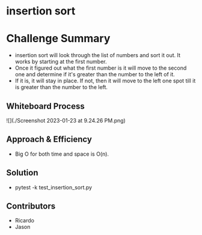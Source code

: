# insertion sort

# Challenge Summary

- insertion sort will look through the list of numbers and sort it out. It works by starting at the first number.
- Once it figured out what the first number is it will move to the second one and determine if it's greater than the number to the left of it.
- If it is, it will stay in place. If not, then it will move to the left one spot till it is greater than the number to the left.


## Whiteboard Process
<!-- Embedded whiteboard image -->
![](./Screenshot 2023-01-23 at 9.24.26 PM.png)

## Approach & Efficiency
<!-- What approach did you take? Why? What is the Big O space/time for this approach? -->
- Big O for both time and space is O(n).

## Solution
<!-- Show how to run your code -->
-  pytest -k test_insertion_sort.py

## Contributors
- Ricardo
- Jason


